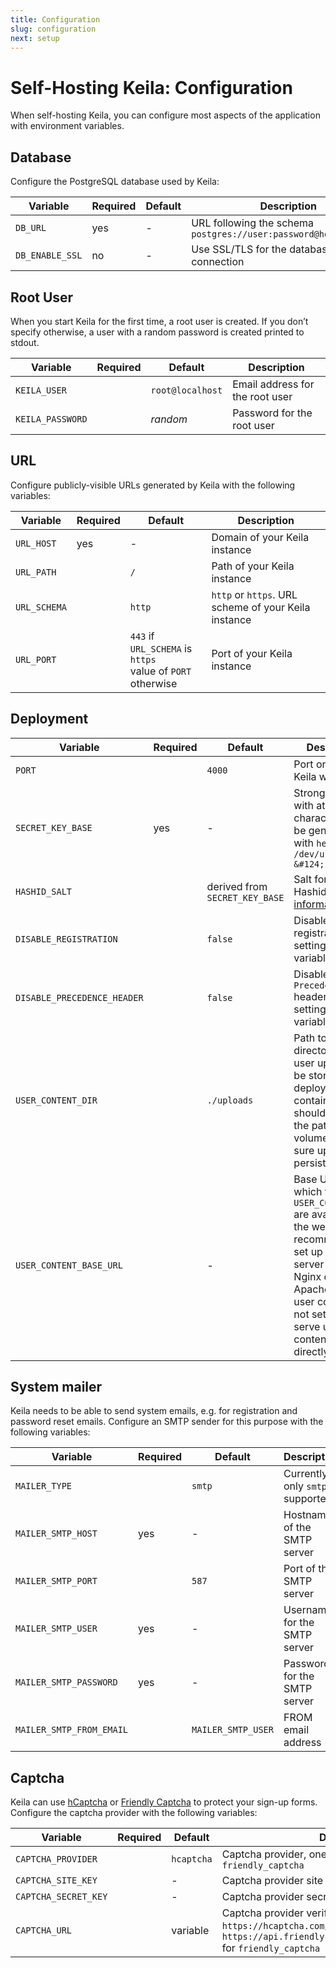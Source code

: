 ```yaml
---
title: Configuration
slug: configuration
next: setup
---
```


# Self-Hosting Keila: Configuration

When self-hosting Keila, you can configure most aspects of the application with
environment variables.

## Database

Configure the PostgreSQL database used by Keila:

| Variable        | Required | Default | Description                                                       |
| --------------- | -------- | ------- | ----------------------------------------------------------------- |
| `DB_URL`        | yes      | -       | URL following the schema `postgres://user:password@host/database` |
| `DB_ENABLE_SSL` | no       | -       | Use SSL/TLS for the database connection                           |

## Root User

When you start Keila for the first time, a root user is created. If you don’t
specify otherwise, a user with a random password is created printed to
stdout.

| Variable         | Required | Default          | Description                     |
| ---------------- | -------- | ---------------- | ------------------------------- |
| `KEILA_USER`     |          | `root@localhost` | Email address for the root user |
| `KEILA_PASSWORD` |          | _random_         | Password for the root user      |

## URL

Configure publicly-visible URLs generated by Keila with the following variables:

| Variable     | Required | Default                                                       | Description                                          |
| ------------ | -------- | ------------------------------------------------------------- | ---------------------------------------------------- |
| `URL_HOST`   | yes      | -                                                             | Domain of your Keila instance                        |
| `URL_PATH`   |          | `/`                                                           | Path of your Keila instance                          |
| `URL_SCHEMA` |          | `http`                                                        | `http` or `https`. URL scheme of your Keila instance |
| `URL_PORT`   |          | `443` if `URL_SCHEMA` is `https`<br>value of `PORT` otherwise | Port of your Keila instance                          |

## Deployment

| Variable                    | Required | Default                        | Description                                                                                                                                                                                                                    |
| --------------------------- | -------- | ------------------------------ | ------------------------------------------------------------------------------------------------------------------------------------------------------------------------------------------------------------------------------ |
| `PORT`                      |          | `4000`                         | Port on which Keila will listen                                                                                                                                                                                                |
| `SECRET_KEY_BASE`           | yes      | -                              | Strong secret with at least 64 characters. Can be generated with `head -c 48 /dev/urandom &#124; base64`                                                                                                                       |
| `HASHID_SALT`               |          | derived from `SECRET_KEY_BASE` | Salt for creating Hashids. [More information](https://hashids.org/)                                                                                                                                                            |
| `DISABLE_REGISTRATION`      |          | `false`                        | Disable user registration by setting this variable to `true`                                                                                                                                                                   |
| `DISABLE_PRECEDENCE_HEADER` |          | `false`                        | Disable the `Precedence: Bulk` header by settings this variable to `true`                                                                                                                                                      |
| `USER_CONTENT_DIR`          |          | `./uploads`                    | Path to a directory where user uploads will be stored. When deploying using containers, this should point to the path of a volume to make sure uploads are persisted.                                                          |
| `USER_CONTENT_BASE_URL`     |          | -                              | Base URL at which files in `USER_CONTENT_DIR` are available on the web. It’s recommended to set up a separate server (such as Nginx or Apache) to serve user content. If not set, Keila wil serve user content files directly. |

## System mailer

Keila needs to be able to send system emails, e.g. for registration and password
reset emails. Configure an SMTP sender for this purpose with the following
variables:

| Variable                 | Required | Default            | Description                        |
| ------------------------ | -------- | ------------------ | ---------------------------------- |
| `MAILER_TYPE`            |          | `smtp`             | Currently only `smtp` is supported |
| `MAILER_SMTP_HOST`       | yes      | -                  | Hostname of the SMTP server        |
| `MAILER_SMTP_PORT`       |          | `587`              | Port of the SMTP server            |
| `MAILER_SMTP_USER`       | yes      | -                  | Username for the SMTP server       |
| `MAILER_SMTP_PASSWORD`   | yes      | -                  | Password for the SMTP server       |
| `MAILER_SMTP_FROM_EMAIL` |          | `MAILER_SMTP_USER` | FROM email address                 |

## Captcha

Keila can use [hCaptcha](https://www.hcaptcha.com/) or [Friendly Captcha](https://friendlycaptcha.com/) to protect your
sign-up forms. Configure the captcha provider with the following variables:

| Variable             | Required | Default    | Description                                                                                                                                                                    |
| -------------------- | -------- | ---------- | ------------------------------------------------------------------------------------------------------------------------------------------------------------------------------ |
| `CAPTCHA_PROVIDER`   |          | `hcaptcha` | Captcha provider, one of `hcaptcha` or `friendly_captcha`                                                                                                                      |
| `CAPTCHA_SITE_KEY`   |          | -          | Captcha provider site key                                                                                                                                                      |
| `CAPTCHA_SECRET_KEY` |          | -          | Captcha provider secret key                                                                                                                                                    |
| `CAPTCHA_URL`        |          | variable   | Captcha provider verification URL, defaults to `https://hcaptcha.com/siteverify` for `hcaptcha` and `https://api.friendlycaptcha.com/api/v1/siteverify` for `friendly_captcha` |

